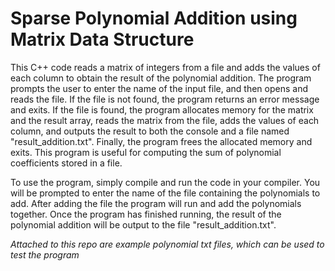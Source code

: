 # Sparse Polynomial Addition using Matrix Data Structure

This C++ code reads a matrix of integers from a file and adds the values of each column to obtain the result of the polynomial addition. The program prompts the user to enter the name of the input file, and then opens and reads the file. If the file is not found, the program returns an error message and exits. If the file is found, the program allocates memory for the matrix and the result array, reads the matrix from the file, adds the values of each column, and outputs the result to both the console and a file named "result_addition.txt". Finally, the program frees the allocated memory and exits. This program is useful for computing the sum of polynomial coefficients stored in a file.

To use the program, simply compile and run the code in your compiler. You will be prompted to enter the name of the file containing the polynomials to add. After adding the file the program will run and add the polynomials together. Once the program has finished running, the result of the polynomial addition will be output to the file "result_addition.txt".

*Attached to this repo are example polynomial txt files, which can be used to test the program*
